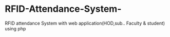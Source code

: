# RFID-Attendance-System-
RFID attendance System with web application(HOD,sub.. Faculty &amp; student) using php
